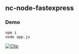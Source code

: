 ## nc-node-fastexpress

### Demo
```
npm i
node app.js
```

[![Clip](https://img.youtube.com/vi/BqKKDNINj7k/0.jpg)](https://www.youtube.com/watch?v=BqKKDNINj7k)